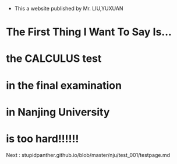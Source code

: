 - This a website published by Mr. LIU,YUXUAN

#            The First Thing I Want To Say Is...
#                    the CALCULUS test
#                in the final examination
#                  in Nanjing University
#                    is too hard!!!!!!


Next : stupidpanther.github.io/blob/master/nju/test_001/testpage.md
